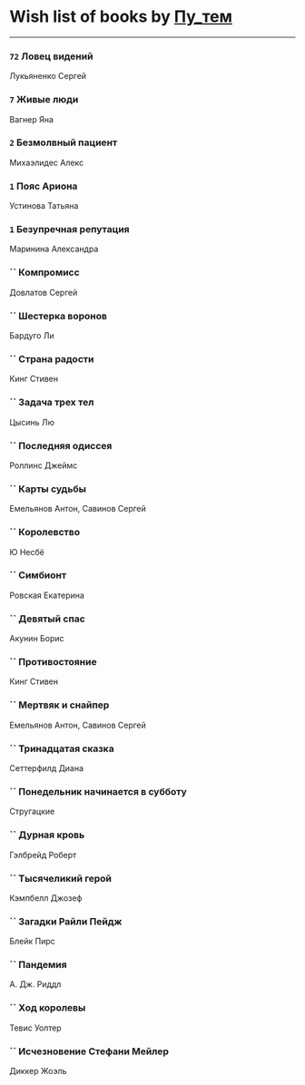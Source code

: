 # Wish list of books by [Пу_тем](https://www.facebook.com/profile.php?id=3448154788585127)
---

### `72` Ловец видений
Лукьяненко Сергей

### `7` Живые люди
Вагнер Яна

### `2` Безмолвный пациент
Михаэлидес Алекс

### `1` Пояс Ариона
Устинова Татьяна

### `1` Безупречная репутация
Маринина Александра

### `` Компромисс
Довлатов Сергей

### `` Шестерка воронов
Бардуго Ли

### `` Страна радости
Кинг Стивен

### `` Задача трех тел
Цысинь Лю

### `` Последняя одиссея
Роллинс Джеймс

### `` Карты судьбы
Емельянов Антон, Савинов Сергей

### `` Королевство
Ю Несбё

### `` Симбионт
Ровская Екатерина

### `` Девятый спас
Акунин Борис

### `` Противостояние
Кинг Стивен

### `` Мертвяк и снайпер
Емельянов Антон, Савинов Сергей

### `` Тринадцатая сказка
Сеттерфилд Диана

### `` Понедельник начинается в субботу
Стругацкие

### `` Дурная кровь
Гэлбрейд Роберт

### `` Тысячеликий герой
Кэмпбелл Джозеф

### `` Загадки Райли Пейдж
Блейк Пирс

### `` Пандемия
А. Дж. Риддл

### `` Ход королевы
Тевис Уолтер

### `` Исчезновение Стефани Мейлер
Диккер Жоэль


